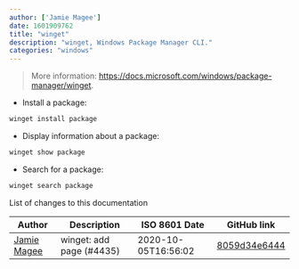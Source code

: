 ```yaml
---
author: ['Jamie Magee']
date: 1601909762
title: "winget"
description: "winget, Windows Package Manager CLI."
categories: "windows"
---
```

> More information: <https://docs.microsoft.com/windows/package-manager/winget>.

- Install a package:

```bash
winget install package
```

- Display information about a package:

```bash
winget show package
```

- Search for a package:

```bash
winget search package
```
List of changes to this documentation


Author | Description | ISO 8601 Date | GitHub link
------|-----|-----|-----
[Jamie Magee](mailto:JamieMagee@users.noreply.github.com) | winget: add page (#4435) | 2020-10-05T16:56:02 | [8059d34e6444](https://github.com/tldr-pages/tldr/commit/8059d34e64447b29c8da7a3a984defc4ec090db7)

